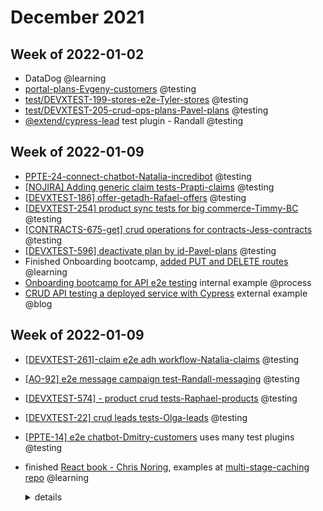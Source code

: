 # December 2021

## Week of 2022-01-02

- DataDog @learning
- [portal-plans-Evgeny-customers](https://github.com/helloextend/client/pull/2924#event-5826383731) @testing
- [test/DEVXTEST-199-stores-e2e-Tyler-stores](https://github.com/helloextend/node-core/pull/7025) @testing
- [test/DEVXTEST-205-crud-ops-plans-Pavel-plans](https://github.com/helloextend/node-core/pull/7038#issuecomment-1005362342) @testing
- [@extend/cypress-lead](https://github.com/helloextend/cypress-lead) test plugin - Randall @testing

## Week of 2022-01-09

- [PPTE-24-connect-chatbot-Natalia-incredibot](https://github.com/helloextend/node-core/pull/7102#event-5863913297) @testing
- [[NOJIRA\] Adding generic claim tests-Prapti-claims](https://github.com/helloextend/node-core/pull/7118)  @testing
- [[DEVXTEST-186\] offer-getadh-Rafael-offers](https://github.com/helloextend/node-core/pull/7123)  @testing
- [[DEVXTEST-254\] product sync tests for big commerce-Timmy-BC](https://github.com/helloextend/node-core/pull/6889#issuecomment-997098294)  @testing
- [[CONTRACTS-675-get\] crud operations for contracts-Jess-contracts](https://github.com/helloextend/node-core/pull/7049/files/1d715a37f0e4cac10e5325aca572ce194f08e8eb..e84e35a8cb27812f552427fa5595475a6e57ca52)  @testing
- [[DEVXTEST-596\] deactivate plan by id-Pavel-plans](https://github.com/helloextend/node-core/pull/7187#event-5890034749)  @testing
- Finished Onboarding bootcamp, [added PUT and DELETE routes](https://github.com/helloextend/onboarding-bootcamp/tree/master/src/muratkeremozcan) @learning
- [Onboarding bootcamp for API e2e testing](https://helloextend.atlassian.net/wiki/spaces/ENG/pages/1354400102/Lesson+8+-+End+to+End+Testing) internal example @process
- [CRUD API testing a deployed service with Cypress](https://dev.to/muratkeremozcan/crud-api-testing-a-deployed-service-with-cypress-using-cy-api-spok-cypress-data-session-cypress-each-4mlg) external example @blog

## Week of 2022-01-09

- [[DEVXTEST-261\]-claim e2e adh workflow-Natalia-claims](https://github.com/helloextend/node-core/pull/7143#pullrequestreview-850481154) @testing

- [[AO-92\] e2e message campaign test-Randall-messaging](https://github.com/helloextend/node-core/pull/7200#event-5890902124)  @testing

- [[DEVXTEST-574\] - product crud tests-Raphael-products](https://github.com/helloextend/node-core/pull/7311) @testing

- [[DEVXTEST-22\] crud leads tests-Olga-leads](https://github.com/helloextend/node-core/pull/7212/files) @testing

- [[PPTE-14\] e2e chatbot-Dmitry-customers](https://github.com/helloextend/client/pull/2958#issuecomment-1006971415) uses many test plugins @testing

- finished [React book - Chris Noring](https://softchris.github.io/books/react/), examples at [multi-stage-caching repo](https://github.com/muratkeremozcan/multi-stage-caching/tree/master/cypress/component/react-book-chris-noring) @learning

  <details><summary>details</summary>
  - before 
  
    *webDriver superTest & jest*
  
    - ui testing
      - manual test setup using Postman
      - local ui test execution (NO CI!)
    - api testing 
      - difficult failure diagnosis
      - flake
    - some of our [DoD](https://helloextend.atlassian.net/wiki/spaces/ENG/pages/1353711882/E2E+test+Definition+of+Done+DoD) is possible, but the above are not

  - test plugins

    reduce code & effort duplication between teams

    - [cypress-auth](https://github.com/helloextend/cypress-auth)
    - [cypress-store](https://github.com/helloextend/cypress-store)
    - [cypress-product](https://github.com/helloextend/cypress-product)
    - [cypress-contract](https://github.com/helloextend/cypress-contract)
    - [cypress-claim](https://github.com/helloextend/cypress-claim)
    - [cypress-lead](https://github.com/helloextend/cypress-lead)
    - [test-package-consumer](https://github.com/helloextend/test-package-consumer)  
    - show how to do it: [how to create internal test plugins](https://dev.to/muratkeremozcan/how-to-create-an-internal-test-plugins-for-your-team-in-ts-implement-custom-commands-and-use-other-cypress-plugins-in-them-5lp)
    - teaches the domain
  
  - after 
  
    *Cypress*
  
    - ui 
  
      - api setup with plugins + ui e2e
      - [test methodology](https://helloextend.atlassian.net/wiki/spaces/ENG/pages/1353711882/E2E+test+Definition+of+Done+DoD) & test architecture possibilities *(ex: [ui integration tests](https://helloextend.atlassian.net/wiki/spaces/ENG/pages/1341325600/E2E+Integration+Test+Strategy+Q1+2022), [component testing](https://youtu.be/koEEYxtWUMs))*

    - api 

      *applies to UI as well*

      - 0 flake
      - next level DeVex & TDD 
      - reliable, fast, cost effective, fault-finding
        check out why Cypress for [API e2e testing event driven systems](https://dev.to/muratkeremozcan/api-testing-event-driven-systems-7fe)
  
  - [e2e onboarding](https://helloextend.atlassian.net/wiki/spaces/ENG/pages/1354400102/End+to+End+Cypress+Testing)
  
  - [external example](https://dev.to/muratkeremozcan/crud-api-testing-a-deployed-service-with-cypress-using-cy-api-spok-cypress-data-session-cypress-each-4mlg)
  
    - The 4 horseman of Cypocalypse
      - cy-api
      - cy-spok
      - cypress-data-session
      - cypress-each